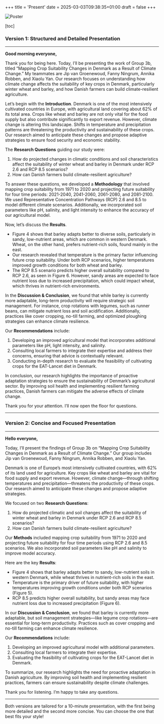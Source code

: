 +++
title = 'Present'
date = 2025-03-03T09:38:35+01:00
draft = false
+++

![Poster](./images/Poster_group_3b_final-page1.png)

[toc]

### Version 1: **Structured and Detailed Presentation**

---

**Good morning everyone,**

Thank you for being here. Today, I’ll be presenting the work of Group 3b, titled “Mapping Crop Suitability Changes in Denmark as a Result of Climate Change.” My teammates are Jip van Groenewoud, Fanny Ningrum, Annika Robben, and Xiaolu Yan. Our research focuses on understanding how climate change affects the suitability of key crops in Denmark, particularly winter wheat and barley, and how Danish farmers can build climate-resilient agriculture.

Let’s begin with the **Introduction**. Denmark is one of the most intensively cultivated countries in Europe, with agricultural land covering about 62% of its total area. Crops like wheat and barley are not only vital for the food supply but also contribute significantly to export revenue. However, climate change is altering this landscape. Shifts in temperature and precipitation patterns are threatening the productivity and sustainability of these crops. Our research aimed to anticipate these changes and propose adaptive strategies to ensure food security and economic stability.

The **Research Questions** guiding our study were:
1. How do projected changes in climatic conditions and soil characteristics affect the suitability of winter wheat and barley in Denmark under RCP 2.6 and RCP 8.5 scenarios?
2. How can Danish farmers build climate-resilient agriculture?

To answer these questions, we developed a **Methodology** that involved mapping crop suitability from 1971 to 2020 and projecting future suitability for four time periods: 2021-2040, 2041-2060, 2061-2080, and 2081-2100. We used Representative Concentration Pathways (RCP) 2.6 and 8.5 to model different climate scenarios. Additionally, we incorporated soil parameters like pH, salinity, and light intensity to enhance the accuracy of our agricultural model.

Now, let’s discuss the **Results**.
- Figure 4 shows that barley adapts better to diverse soils, particularly in sandy, low-nutrient areas, which are common in western Denmark. Wheat, on the other hand, prefers nutrient-rich soils, found mainly in the east.
- Our research revealed that temperature is the primary factor influencing future crop suitability. Under both RCP scenarios, higher temperatures improved growth conditions for both wheat and barley.
- The RCP 8.5 scenario predicts higher overall suitability compared to RCP 2.6, as seen in Figure 6. However, sandy areas are expected to face nutrient loss due to increased precipitation, which could impact wheat, which thrives in nutrient-rich environments.

In the **Discussion & Conclusion**, we found that while barley is currently more adaptable, long-term productivity will require strategic soil management. For instance, crop rotations with legumes, such as runner beans, can mitigate nutrient loss and soil acidification. Additionally, practices like cover cropping, no-till farming, and optimized ploughing strategies can enhance climate resilience.

Our **Recommendations** include:
1. Developing an improved agricultural model that incorporates additional parameters like pH, light intensity, and salinity.
2. Consulting local farmers to integrate their expertise and address their concerns, ensuring that advice is contextually relevant.
3. Conducting in-depth research to evaluate the feasibility of cultivating crops for the EAT-Lancet diet in Denmark.

In conclusion, our research highlights the importance of proactive adaptation strategies to ensure the sustainability of Denmark’s agricultural sector. By improving soil health and implementing resilient farming practices, Danish farmers can mitigate the adverse effects of climate change.

Thank you for your attention. I’ll now open the floor for questions.

---

### Version 2: **Concise and Focused Presentation**

---

**Hello everyone,**

Today, I’ll present the findings of Group 3b on “Mapping Crop Suitability Changes in Denmark as a Result of Climate Change.” Our group includes Jip van Groenewoud, Fanny Ningrum, Annika Robben, and Xiaolu Yan.

Denmark is one of Europe’s most intensively cultivated countries, with 62% of its land used for agriculture. Key crops like wheat and barley are vital for food supply and export revenue. However, climate change—through shifting temperatures and precipitation—threatens the productivity of these crops. Our research aimed to anticipate these changes and propose adaptive strategies.

We focused on two **Research Questions**:
1. How do projected climatic and soil changes affect the suitability of winter wheat and barley in Denmark under RCP 2.6 and RCP 8.5 scenarios?
2. How can Danish farmers build climate-resilient agriculture?

Our **Methods** included mapping crop suitability from 1971 to 2020 and projecting future suitability for four time periods using RCP 2.6 and 8.5 scenarios. We also incorporated soil parameters like pH and salinity to improve model accuracy.

Here are the key **Results**:
- Figure 4 shows that barley adapts better to sandy, low-nutrient soils in western Denmark, while wheat thrives in nutrient-rich soils in the east.
- Temperature is the primary driver of future suitability, with higher temperatures improving growth conditions under both RCP scenarios (Figure 5).
- RCP 8.5 predicts higher overall suitability, but sandy areas may face nutrient loss due to increased precipitation (Figure 6).

In our **Discussion & Conclusion**, we found that barley is currently more adaptable, but soil management strategies—like legume crop rotations—are essential for long-term productivity. Practices such as cover cropping and no-till farming can enhance climate resilience.

Our **Recommendations** include:
1. Developing an improved agricultural model with additional parameters.
2. Consulting local farmers to integrate their expertise.
3. Evaluating the feasibility of cultivating crops for the EAT-Lancet diet in Denmark.

To summarize, our research highlights the need for proactive adaptation in Danish agriculture. By improving soil health and implementing resilient practices, farmers can ensure sustainability despite climate challenges.

Thank you for listening. I’m happy to take any questions.

--- 

Both versions are tailored for a 10-minute presentation, with the first being more detailed and the second more concise. You can choose the one that best fits your style!


